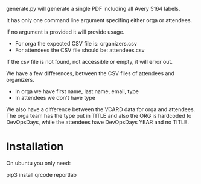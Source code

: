 generate.py will generate a single PDF including all Avery 5164 labels.

It has only one command line argument specifing either orga or attendees.

If no argument is provided it will provide usage.

- For orga the expected CSV file is: organizers.csv
- For attendees the CSV file should be: attendees.csv

If the csv file is not found, not accessible or empty, it will error out.


We have a few differences, between the CSV files of attendees and organizers.
- In orga we have first name, last name, email, type
- In attendees we don't have type

We also have a difference between the VCARD data for orga and attendees. The orga team has the type put in TITLE and also the ORG is hardcoded to DevOpsDays, while the attendees have DevOpsDays YEAR and no TITLE.


# Installation
On ubuntu you only need:

 pip3 install qrcode reportlab
